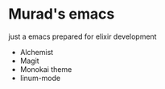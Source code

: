# Murad's emacs

just a emacs prepared for elixir development

- Alchemist
- Magit
- Monokai theme
- linum-mode
